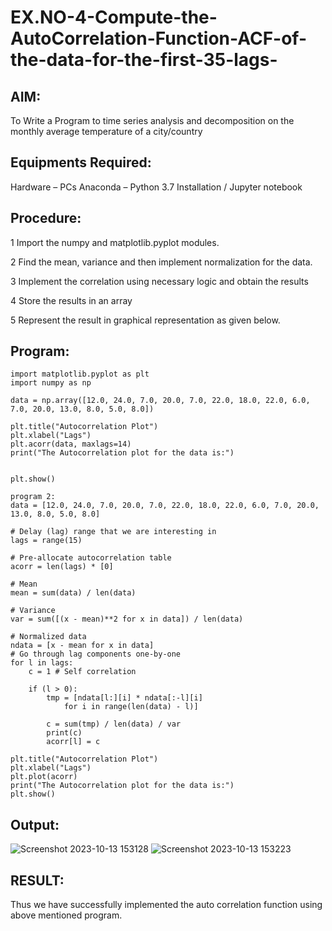 # EX.NO-4-Compute-the-AutoCorrelation-Function-ACF-of-the-data-for-the-first-35-lags-

## AIM:
To Write a Program to time series analysis and decomposition on the monthly average temperature of a city/country

## Equipments Required:
Hardware – PCs
Anaconda – Python 3.7 Installation / Jupyter notebook
## Procedure:
1 Import the numpy and matplotlib.pyplot modules.

2 Find the mean, variance and then implement normalization for the data.

3 Implement the correlation using necessary logic and obtain the results

4 Store the results in an array

5 Represent the result in graphical representation as given below.

## Program:
```
import matplotlib.pyplot as plt
import numpy as np

data = np.array([12.0, 24.0, 7.0, 20.0, 7.0, 22.0, 18.0, 22.0, 6.0, 7.0, 20.0, 13.0, 8.0, 5.0, 8.0])

plt.title("Autocorrelation Plot")
plt.xlabel("Lags")
plt.acorr(data, maxlags=14)
print("The Autocorrelation plot for the data is:")


plt.show()

program 2:
data = [12.0, 24.0, 7.0, 20.0, 7.0, 22.0, 18.0, 22.0, 6.0, 7.0, 20.0, 13.0, 8.0, 5.0, 8.0]

# Delay (lag) range that we are interesting in
lags = range(15)

# Pre-allocate autocorrelation table
acorr = len(lags) * [0]

# Mean
mean = sum(data) / len(data)

# Variance
var = sum([(x - mean)**2 for x in data]) / len(data)

# Normalized data
ndata = [x - mean for x in data]
# Go through lag components one-by-one
for l in lags:
    c = 1 # Self correlation

    if (l > 0):
        tmp = [ndata[l:][i] * ndata[:-l][i]
            for i in range(len(data) - l)]

        c = sum(tmp) / len(data) / var
        print(c)
        acorr[l] = c

plt.title("Autocorrelation Plot")
plt.xlabel("Lags")
plt.plot(acorr)
print("The Autocorrelation plot for the data is:")
plt.show()
```

## Output:
![Screenshot 2023-10-13 153128](https://github.com/s-adhithya/EX.NO-4-Compute-the-AutoCorrelation-Function-ACF-of-the-data-for-the-first-35-lags-/assets/113497423/f5e93903-6db1-49d6-a385-7795a64219a4)
![Screenshot 2023-10-13 153223](https://github.com/s-adhithya/EX.NO-4-Compute-the-AutoCorrelation-Function-ACF-of-the-data-for-the-first-35-lags-/assets/113497423/461b20bd-5e6a-4e4f-8094-24a9541ff80e)

## RESULT:
Thus we have successfully implemented the auto correlation function using above mentioned program.

